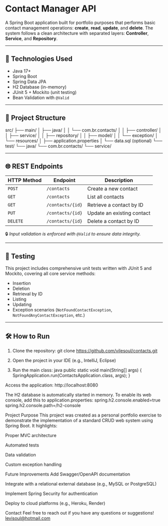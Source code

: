 # Contact Manager API

A Spring Boot application built for portfolio purposes that performs basic contact management operations: **create**, **read**, **update**, and **delete**. The system follows a clean architecture with separated layers: **Controller**, **Service**, and **Repository**.

---

## 🚀 Technologies Used

- Java 17+
- Spring Boot
- Spring Data JPA
- H2 Database (in-memory)
- JUnit 5 + Mockito (unit testing)
- Bean Validation with `@Valid`

---

## 📁 Project Structure
src/ ├── main/ │ ├── java/ │ │ └── com.br.contacts/ │ │ ├── controller/ │ │ ├── service/ │ │ ├── repository/ │ │ ├── model/ │ │ └── exception/ │ └── resources/ │ ├── application.properties │ └── data.sql (optional) └── test/ └── java/ └── com.br.contacts/ └── service/


---

## 🌐 REST Endpoints

| HTTP Method | Endpoint           | Description                   |
|-------------|--------------------|-------------------------------|
| `POST`      | `/contacts`        | Create a new contact          |
| `GET`       | `/contacts`        | List all contacts             |
| `GET`       | `/contacts/{id}`   | Retrieve a contact by ID      |
| `PUT`       | `/contacts/{id}`   | Update an existing contact    |
| `DELETE`    | `/contacts/{id}`   | Delete a contact by ID        |

🔒 *Input validation is enforced with `@Valid` to ensure data integrity.*

---

## 🧪 Testing

This project includes comprehensive unit tests written with JUnit 5 and Mockito, covering all core service methods:

- Insertion
- Deletion
- Retrieval by ID
- Listing
- Updating
- Exception scenarios (`NotFoundContactException`, `NotFoundAnyContactException`, etc.)

---

## 🛠️ How to Run

1. Clone the repository:
git clone https://github.com/vilesoul/contacts.git


2. Open the project in your IDE (e.g., IntelliJ, Eclipse)

3. Run the main class:
java
public static void main(String[] args) {
    SpringApplication.run(ContactsApplication.class, args);
}

Access the application:
http://localhost:8080


The H2 database is automatically started in memory. To enable its web console, add this to application.properties:
spring.h2.console.enabled=true
spring.h2.console.path=/h2-console


Project Purpose
This project was created as a personal portfolio exercise to demonstrate the implementation of a standard CRUD web system using Spring Boot. It highlights:

Proper MVC architecture

Automated tests

Data validation

Custom exception handling

Future Improvements
Add Swagger/OpenAPI documentation

Integrate with a relational external database (e.g., MySQL or PostgreSQL)

Implement Spring Security for authentication

Deploy to cloud platforms (e.g., Heroku, Render)

Contact
Feel free to reach out if you have any questions or suggestions!
levisoul@hotmail.com


